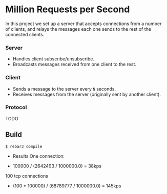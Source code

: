 Million Requests per Second
=====

In this project we set up a server that accepts connections from a number of clients, and relays the messages each one sends to the rest of the connected clients.


### Server

- Handles client subscribe/unsubscribe. 
- Broadcasts messages received from one client to the rest.  


### Client

- Sends a message to the server every `N` seconds.
- Receives messages from the server (originally sent by another client).

### Protocol

TODO

Build
-----

    $ rebar3 compile


* Results
One connection:
- 100000 / (2642493 / 1000000.0) = 38kps

100 tcp connections
- (100 * 100000) / (68789777 / 1000000.0) = 145kps
